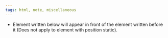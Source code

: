 ```yaml
---
tags: html, note, miscellaneous
---
```


- Element written below will appear in front of the element written before it (Does not apply to element with position static).